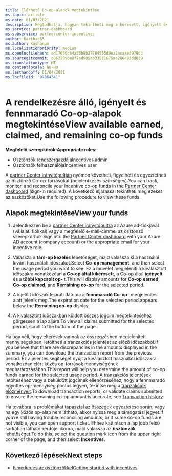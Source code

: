 ```yaml
---
title: Elérhető Co-op-alapok megtekintése
ms.topic: article
ms.date: 01/03/2021
description: Megtudhatja, hogyan tekintheti meg a keresett, igényelt és fennmaradó Co-op-alapokat, megtekintheti a lejárati dátumokat, és egyeztetheti az inkonzisztens értékeket
ms.service: partner-dashboard
ms.subservice: partnercenter-incentives
author: Karthic83
ms.author: kashanum
ms.localizationpriority: medium
ms.openlocfilehash: cd17656c64a55b9b27784555d9ea2acaae3979d3
ms.sourcegitcommit: c062209be8f7ed905ab33511675ae280e93dd839
ms.translationtype: MT
ms.contentlocale: hu-HU
ms.lasthandoff: 01/04/2021
ms.locfileid: "97864341"
---
```

# <a name="view-available-earned-claimed-and-remaining-co-op-funds"></a><span data-ttu-id="6540a-103">A rendelkezésre álló, igényelt és fennmaradó Co-op-alapok megtekintése</span><span class="sxs-lookup"><span data-stu-id="6540a-103">View available earned, claimed, and remaining co-op funds</span></span>

<span data-ttu-id="6540a-104">**Megfelelő szerepkörök:**</span><span class="sxs-lookup"><span data-stu-id="6540a-104">**Appropriate roles:**</span></span>

- <span data-ttu-id="6540a-105">Ösztönzők rendszergazdája</span><span class="sxs-lookup"><span data-stu-id="6540a-105">Incentives admin</span></span>
- <span data-ttu-id="6540a-106">Ösztönzők felhasználója</span><span class="sxs-lookup"><span data-stu-id="6540a-106">Incentives user</span></span>

<span data-ttu-id="6540a-107">A [partner Center irányítópultján](https://partner.microsoft.com/dashboard/) nyomon követheti, figyelheti és egyeztetheti az ösztönző Co-op-forrásokat (bejelentkezés szükséges).</span><span class="sxs-lookup"><span data-stu-id="6540a-107">You can track, monitor, and reconcile your incentive co-op funds in the [Partner Center dashboard](https://partner.microsoft.com/dashboard/) (sign-in required).</span></span> <span data-ttu-id="6540a-108">A következő eljárással tekintheti meg ezeket az eszközöket.</span><span class="sxs-lookup"><span data-stu-id="6540a-108">Use the following procedure to view these funds.</span></span>

## <a name="view-your-funds"></a><span data-ttu-id="6540a-109">Alapok megtekintése</span><span class="sxs-lookup"><span data-stu-id="6540a-109">View your funds</span></span>

1. <span data-ttu-id="6540a-110">Jelentkezzen be a [partner Center irányítópultra](https://partner.microsoft.com/dashboard/) az Azure ad-fiókjával (vállalati fiókkal) vagy a megfelelő e-mail-címmel az ösztönző szerepkörhöz.</span><span class="sxs-lookup"><span data-stu-id="6540a-110">Sign into the [Partner Center dashboard](https://partner.microsoft.com/dashboard/) with your Azure AD account (company account) or the appropriate email for your incentive role.</span></span>

2. <span data-ttu-id="6540a-111">Válassza a **társ-op kezelés** lehetőséget, majd válassza ki a használni kívánt használati időszakot.</span><span class="sxs-lookup"><span data-stu-id="6540a-111">Select **Co-op management**, and then select the usage period you want to see.</span></span> <span data-ttu-id="6540a-112">Ez a művelet megjeleníti a kiválasztott időszakra vonatkozóan a **Co-op által kikeresett**, a Co-op által **igényelt** és a **többi kapcsolt op-** t.</span><span class="sxs-lookup"><span data-stu-id="6540a-112">This will display amounts for **Co-op earned**, **Co-op claimed**, and **Remaining co-op** for the selected period.</span></span>

3. <span data-ttu-id="6540a-113">A kijelölt időszak lejárati dátuma a **fennmaradó Co-op-** megjelenítés alatt jelenik meg.</span><span class="sxs-lookup"><span data-stu-id="6540a-113">The expiration date for the selected period appears below the **Remaining co-op** display.</span></span>  

4. <span data-ttu-id="6540a-114">A kiválasztott időszakban küldött összes jogcím megtekintéséhez görgessen a lap aljára.</span><span class="sxs-lookup"><span data-stu-id="6540a-114">To view all claims submitted for the selected period, scroll to the bottom of the page.</span></span>

<span data-ttu-id="6540a-115">Ha úgy véli, hogy eltérések vannak az összegzésben megjelenített mennyiségekben, letöltheti a tranzakciós jelentést az előző időszakból.</span><span class="sxs-lookup"><span data-stu-id="6540a-115">If you believe that there are discrepancies in the amounts displayed in the summary, you can download the transaction report from the previous period.</span></span> <span data-ttu-id="6540a-116">Ez a jelentés segítséget nyújt a kiválasztott használati időszakra vonatkozóan elért közös op-források mennyiségének meghatározásában.</span><span class="sxs-lookup"><span data-stu-id="6540a-116">This report will help you determine the amount of co-op funds earned for the selected usage period.</span></span> <span data-ttu-id="6540a-117">A tranzakciós jelentések letöltéséhez vagy a beküldött jogcímek ellenőrzéséhez, hogy a fennmaradó együttes op-mennyiség pontos legyen, tekintse meg a [tranzakciók előzményeit](/partner-center/payout-statement#transaction-history).</span><span class="sxs-lookup"><span data-stu-id="6540a-117">To download transaction reports, or validate claims submitted to ensure the remaining co-op amount is accurate, see [Transaction history](/partner-center/payout-statement#transaction-history).</span></span>

<span data-ttu-id="6540a-118">Ha továbbra is problémákat tapasztal az összegek egyeztetése során, vagy ha egy közös op-alap nem látható, akkor nyissa meg a támogatási jegyet.</span><span class="sxs-lookup"><span data-stu-id="6540a-118">If you’re still having trouble reconciling amounts, or if some co-op funds are not visible, you can open support ticket.</span></span> <span data-ttu-id="6540a-119">Ehhez kattintson a lap jobb felső sarkában látható kérdőjel ikonra, majd válassza az **ösztönzők** lehetőséget.</span><span class="sxs-lookup"><span data-stu-id="6540a-119">To do this, select the question mark icon from the upper right corner of the page, and then select **Incentives**.</span></span>

## <a name="next-steps"></a><span data-ttu-id="6540a-120">Következő lépések</span><span class="sxs-lookup"><span data-stu-id="6540a-120">Next steps</span></span>

- [<span data-ttu-id="6540a-121">Ismerkedés az ösztönzőkkel</span><span class="sxs-lookup"><span data-stu-id="6540a-121">Getting started with incentives</span></span>](incentives-get-started-intro.md)
